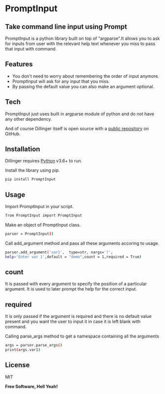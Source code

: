# PromptInput
## Take command line input using Prompt


PromptInput is a python library built on top of "argparse".It allows you to ask for inputs from user with the relevant help text whenever you miss to pass that input with command.


## Features

- You don't need to worry about remembering the order of input anymore.
- PromptInput will ask for any input that you miss.
- By passing the default value you can also make an argument optional.


## Tech

PromptInput just uses built in argparse module of python and do not have any other dependency. 

And of course Dillinger itself is open source with a [public repository][dill]
 on GitHub.

## Installation

Dillinger requires [Python](https://python.org/) v3.6+ to run.

Install the library using pip.

```sh
pip install PromptInput
```

## Usage

Import PromptInput in your script.
```sh
from PromptInput import PromptInput
```

Make an object of PromptInput class.
```sh
parser = PromptInput()
```

Call add_argument method  and pass all these arguments accoring to usage.
```sh
parser.add_argument('var1',  type=str, nargs='?',
help='Enter var 1',default = "demo",count = 1,required = True)
```
## count 
It is passed with every argument to specify the position of a particular argument. It is used to later prompt the help for the correct input.

## required
It is only passed if the argument is required and there is no default value present and you want the user to input it in case it is left blank with command.

Calling parse_args method to get a namespace containing all the arguments
```sh
args = parser.parse_args()
print(args.var1)
```
## License

MIT

**Free Software, Hell Yeah!**

[//]: # (These are reference links used in the body of this note and get stripped out when the markdown processor does its job. There is no need to format nicely because it shouldn't be seen. Thanks SO - http://stackoverflow.com/questions/4823468/store-comments-in-markdown-syntax)

   [dill]: <https://github.com/shadrul/PromptInput>
   [git-repo-url]: <https://github.com/shadrul/PromptInput>
   